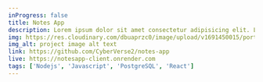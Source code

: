 ```yaml
---
inProgress: false
title: Notes App
description: Lorem ipsum dolor sit amet consectetur adipisicing elit. Libero natus quaerat aliquid totam! Fugit eum porro rerum dignissimos voluptatem, suscipit illo tempore sequi ab, dolorum enim sit voluptatibus, nulla ad.  
img: https://res.cloudinary.com/dbuaprzc0/image/upload/v1691450015/portfolio/exys1awlmmp3batscg4g.png
img_alt: project image alt text
link: https://github.com/CyberVerse2/notes-app
live: https://notesapp-client.onrender.com
tags: ['Nodejs', 'Javascript', 'PostgreSQL', 'React']
---
```

